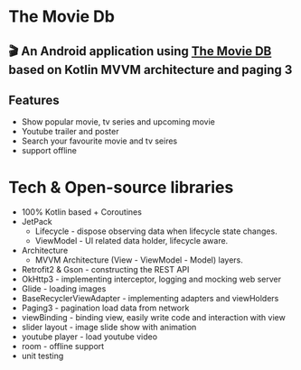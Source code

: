 # The Movie Db
## 🎬 An Android application using [The Movie DB](https://www.themoviedb.org) based on Kotlin MVVM architecture and paging 3



## Features

- Show popular movie, tv series and upcoming movie
- Youtube trailer and poster
- Search your favourite movie and tv seires
- support offline

# Tech & Open-source libraries
- 100% Kotlin based + Coroutines
- JetPack
    - Lifecycle - dispose observing data when lifecycle state changes.
    - ViewModel - UI related data holder, lifecycle aware.
- Architecture
    - MVVM Architecture (View - ViewModel - Model) layers.
- Retrofit2 & Gson - constructing the REST API
- OkHttp3 - implementing interceptor, logging and mocking web server
- Glide - loading images
- BaseRecyclerViewAdapter - implementing adapters and viewHolders
- Paging3 - pagination load data from network
- viewBinding - binding view, easily write code and interaction with view
- slider layout - image slide show with animation
- youtube player - load youtube video
- room - offline support
- unit testing

